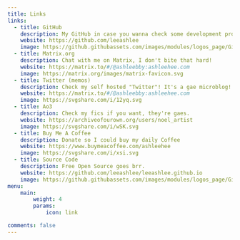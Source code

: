 ```yaml
---
title: Links
links:
  - title: GitHub
    description: My GitHub in case you wanna check some development projects.
    website: https://github.com/leeashlee
    image: https://github.githubassets.com/images/modules/logos_page/GitHub-Mark.png
  - title: Matrix.org
    description: Chat with me on Matrix, I don't bite that hard!
    website: https://matrix.to/#/@ashleebby:ashleehee.com
    image: https://matrix.org/images/matrix-favicon.svg
  - title: Twitter (memos)
    description: Check my self hosted "Twitter"! It's a gae microblog! xD
    website: https://matrix.to/#/@ashleebby:ashleehee.com
    image: https://svgshare.com/i/12yq.svg
  - title: Ao3
    description: Check my fics if you want, they're gaes.
    website: https://archiveofourown.org/users/noel_artist
    image: https://svgshare.com/i/wSK.svg
  - title: Buy Me A Coffee
    description: Donate so I could buy my daily Coffee
    website: https://www.buymeacoffee.com/ashleehee
    image: https://svgshare.com/i/xsi.svg
  - title: Source Code
    description: Free Open Source goes brr.
    website: https://github.com/leeashlee/leeashlee.github.io
    image: https://github.githubassets.com/images/modules/logos_page/GitHub-Mark.png
menu:
    main: 
        weight: 4
        params:
            icon: link

comments: false
---
```

